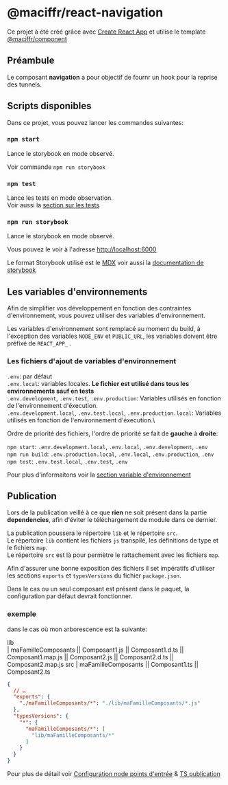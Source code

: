 # @maciffr/react-navigation

Ce projet à été créé grâce avec [Create React App](https://create-react-app.dev/) et utilise le template [@maciffr/component](http://gitlab.macif.fr:82/btoc-sites.libs.utils/fmw-react/-/blob/main/cra-template-macif-component/readme.md)

## Préambule

Le composant **navigation** a pour objectif de fournr un hook pour la reprise des tunnels.

## Scripts disponibles

Dans ce projet, vous pouvez lancer les commandes suivantes:

### `npm start`

Lance le storybook en mode observé.

Voir commande `npm run storybook`

### `npm test`

Lance les tests en mode observation.\
Voir aussi la [section sur les tests](https://create-react-app.dev/docs/running-tests/)

### `npm run storybook`

Lance le storybook en mode observé.

Vous pouvez le voir à l'adresse [http://localhost:6000](http://localhost:6000)

Le format Storybook utilisé est le [MDX](https://storybook.js.org/docs/react/writing-docs/mdx)
voir aussi la [documentation de storybook](https://storybook.js.org/)

## Les variables d'environnements

Afin de simplifier vos développement en fonction des contraintes d'environnement, vous pouvez utiliser des variables d'environnement.

Les variables d'environnement sont remplacé au moment du build, à l'exception des variables `NODE_ENV` et `PUBLIC_URL`, les variables doivent être préfixé de `REACT_APP_` .

### Les fichiers d'ajout de variables d'environnement

`.env`: par défaut\
`.env.local`: variables locales. **Le fichier est utilisé dans tous les environnements sauf en tests**\
`.env.development`, `.env.test`, `.env.production`: Variables utilisés en fonction de l'environnement d'éxecution.\
`.env.development.local`, `.env.test.local`, `.env.production.local`: Variables utilisés en fonction de l'environnement d'éxecution.\

Ordre de priorité des fichiers, l'ordre de priorité se fait de **gauche** à **droite**:

`npm start`: `.env.development.local`, `.env.local`, `.env.development`, `.env`\
`npm run build`: `.env.production.local`, `.env.local`, `.env.production`, `.env`\
`npm test`: `.env.test.local`, `.env.test`, `.env`

Pour plus d'informaitons voir la [section variable d'environnement](https://create-react-app.dev/docs/adding-custom-environment-variables)

## Publication

Lors de la publication veillé à ce que **rien** ne soit présent dans la partie **dependencies**, afin d'éviter le téléchargement de module dans ce dernier.

La publication poussera le répertoire `lib` et le répertoire `src`.\
Le répertoire `lib` contient les fichiers `js` transpilé, les définitions de type et le fichiers `map`.\
Le répertoire `src` est là pour permètre le rattachement avec les fichiers `map`.

Afin d'assurer une bonne exposition des fichiers il set impératifs d'utiliser les sections `exports` et `typesVersions` du fichier `package.json`.

Dans le cas ou un seul composant est présent dans le paquet, la configuration par défaut devrait fonctionner.

### exemple

dans le cas où mon arborescence est la suivante:

lib\
| maFamilleComposants
|| Composant1.js
|| Composant1.d.ts
|| Composant1.map.js
|| Composant2.js
|| Composant2.d.ts
|| Composant2.map.js
src
| maFamilleComposants
|| Composant1.ts
|| Composant2.ts

```json
{
  // …
  "exports": {
    "./maFamilleComposants/*": "./lib/maFamilleComposants/*.js"
  },
  "typesVersions": {
    "*": {
      "maFamilleComposants/*": [
        "lib/maFamilleComposants/*"
      ]
    }
  }
}
```

Pour plus de détail voir [Configuration node points d'entrée](https://nodejs.org/api/packages.html#package-entry-points) & [TS publication](https://www.typescriptlang.org/docs/handbook/declaration-files/publishing.html)